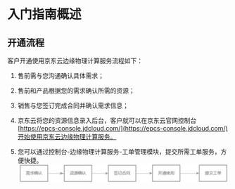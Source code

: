 # 入门指南概述
## 开通流程
客户开通使用京东云边缘物理计算服务流程如下：

1. 售前需与您沟通确认具体需求；

2. 售前和产品根据您的需求确认所需的资源；

3. 销售与您签订完成合同并确认需求信息；

4. 京东云将您的资源信息录入后台，客户就可以在京东云官网控制台[https://epcs-console.jdcloud.com/](https://epcs-console.jdcloud.com/)开始使用京东云边缘物理计算服务。

5. 您可以通过控制台-边缘物理计算服务-工单管理模块，提交所需工单服务，方便快捷。
![](https://github.com/jdcloudcom/cn/blob/cn-Cloud-Cabinet-Service/image/Hyper-Converged-IDC/Cloud-Cabinet-Service/CCS001.png)
